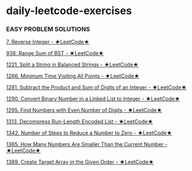 # daily-leetcode-exercises

### EASY PROBLEM SOLUTIONS

[7. Reverse Integer - ](https://github.com/cemthecebi/leetcode-exercises/blob/master/src/com/company/ReverseInteger.java)[★LeetCode★](https://leetcode.com/problems/reverse-integer/)

[938. Range Sum of BST - ](https://github.com/cemthecebi/leetcode-exercises/blob/master/src/com/company/RangeSumOfBST.java)[★LeetCode★](https://leetcode.com/problems/range-sum-of-bst/)

[1221. Split a String in Balanced Strings - ](https://github.com/cemthecebi/leetcode-exercises/blob/master/src/com/company/SplitAStringInBalancedStrings.java)
[★LeetCode★](https://leetcode.com/problems/split-a-string-in-balanced-strings/)

[1266. Minimum Time Visiting All Points - ](https://github.com/cemthecebi/leetcode-exercises/blob/master/src/com/company/MinimumTimeVisitingAllPoints.java)
[★LeetCode★](https://leetcode.com/problems/minimum-time-visiting-all-points/)

[1281. Subtract the Product and Sum of Digits of an Integer - ](https://github.com/cemthecebi/leetcode-exercises/blob/master/src/com/company/SubtractTheProductAndSumOfDigitsOfAnInteger.java)
[★LeetCode★](https://leetcode.com/problems/subtract-the-product-and-sum-of-digits-of-an-integer/)

[1290. Convert Binary Number in a Linked List to Integer - ](https://github.com/cemthecebi/leetcode-exercises/blob/master/src/com/company/ConvertBinaryNumberInALinkedListToInteger.java)
[★LeetCode★](https://leetcode.com/problems/convert-binary-number-in-a-linked-list-to-integer/)

[1295. Find Numbers with Even Number of Digits - ](https://github.com/cemthecebi/leetcode-exercises/blob/master/src/com/company/FindNumbersWithEvenNumberOfDigits.java)
[★LeetCode★](https://leetcode.com/problems/find-numbers-with-even-number-of-digits/)

[1313. Decompress Run-Length Encoded List - ](https://github.com/cemthecebi/leetcode-exercises/blob/master/src/com/company/DecompressRunLengthEncodedList.java)
[★LeetCode★](https://leetcode.com/problems/decompress-run-length-encoded-list/)

[1342. Number of Steps to Reduce a Number to Zero - ](https://github.com/cemthecebi/leetcode-exercises/blob/master/src/com/company/NumberOfStepsToReduceANumberToZero.java)
[★LeetCode★](https://leetcode.com/problems/number-of-steps-to-reduce-a-number-to-zero/)

[1365. How Many Numbers Are Smaller Than the Current Number - ](https://github.com/cemthecebi/leetcode-exercises/blob/master/src/com/company/HowManyNumbersAreSmallerThanTheCurrentNumber.java)
[★LeetCode★](https://leetcode.com/problems/how-many-numbers-are-smaller-than-the-current-number/)

[1389. Create Target Array in the Given Order - ](https://github.com/cemthecebi/leetcode-exercises/blob/master/src/com/company/CreateTargetArrayInTheGivenOrder.java)
[★LeetCode★](https://leetcode.com/problems/create-target-array-in-the-given-order/)

